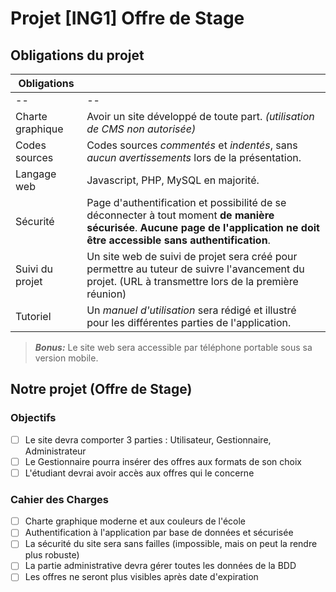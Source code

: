# Projet [ING1] Offre de Stage
## Obligations du projet
|Obligations|  |
|--|--|
|--|--|
| Charte graphique | Avoir un site développé de toute part. *(utilisation de CMS non autorisée)* |
| Codes sources | Codes sources *commentés* et *indentés*, sans *aucun avertissements* lors de la présentation. |
| Langage web| Javascript, PHP, MySQL en majorité. |
| Sécurité | Page d'authentification et possibilité de se déconnecter à tout moment **de manière sécurisée**. **Aucune page de l'application ne doit être accessible sans authentification**. |
| Suivi du projet| Un site web de suivi de projet sera créé pour permettre au tuteur de suivre l'avancement du projet. (URL à transmettre lors de la première réunion) |
| Tutoriel| Un *manuel d'utilisation* sera rédigé et illustré pour les différentes parties de l'application. |

> ***Bonus:*** Le site web sera accessible par téléphone portable sous sa version mobile.


## Notre projet (Offre de Stage)
### Objectifs

 

 - [ ] Le site devra comporter 3 parties : Utilisateur, Gestionnaire, Administrateur
 - [ ] Le Gestionnaire pourra insérer des offres aux formats de son choix
 - [ ] L'étudiant devrai avoir accès aux offres qui le concerne

### Cahier des Charges

 - [ ] Charte graphique moderne et aux couleurs de l'école
 - [ ] Authentification à l'application par base de données et sécurisée
 - [ ] La sécurité du site sera sans failles (impossible, mais on peut la rendre plus robuste)
 - [ ] La partie administrative devra gérer toutes les données de la BDD
 - [ ] Les offres ne seront plus visibles après date d'expiration
